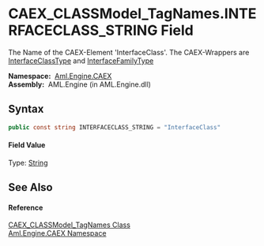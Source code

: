 CAEX_CLASSModel_TagNames.INTERFACECLASS_STRING Field
====================================================
The Name of the CAEX-Element 'InterfaceClass'. The CAEX-Wrappers are [InterfaceClassType][1] and [InterfaceFamilyType][2]

  **Namespace:**  [Aml.Engine.CAEX][3]  
  **Assembly:**  AML.Engine (in AML.Engine.dll)

Syntax
------

```csharp
public const string INTERFACECLASS_STRING = "InterfaceClass"
```

#### Field Value
Type: [String][4]

See Also
--------

#### Reference
[CAEX_CLASSModel_TagNames Class][5]  
[Aml.Engine.CAEX Namespace][3]  

[1]: ../InterfaceClassType/README.md
[2]: ../InterfaceFamilyType/README.md
[3]: ../README.md
[4]: https://docs.microsoft.com/dotnet/api/system.string
[5]: README.md
[6]: https://www.automationml.org
[7]: ../../icons/logoShade.png